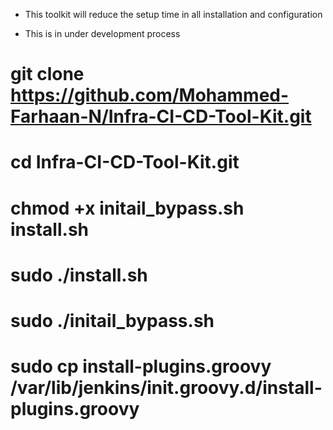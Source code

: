 * This toolkit will reduce the setup time in all installation and configuration 

* This is in under development process

# git clone https://github.com/Mohammed-Farhaan-N/Infra-CI-CD-Tool-Kit.git
# cd Infra-CI-CD-Tool-Kit.git
# chmod +x initail_bypass.sh install.sh
# sudo  ./install.sh
# sudo ./initail_bypass.sh
# sudo cp install-plugins.groovy /var/lib/jenkins/init.groovy.d/install-plugins.groovy
